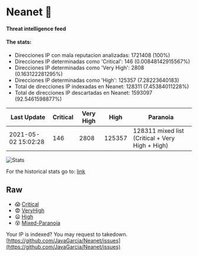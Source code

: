 # Neanet :hocho:
#### Threat intelligence feed
#### The stats:

- Direcciones IP con mala reputacion analizadas: 1721408 (100%)
- Direcciones IP determinadas como 'Critical':  146 (0.00848142915567%)
- Direcciones IP determinadas como 'Very High':  2808 (0.163122281295%)
- Direcciones IP determinadas como 'High':  125357 (7.28223640183)
- Total de direcciones IP indexadas en Neanet:  128311 (7.45384011228%)
- Total de direcciones IP descartadas en Neanet:  1593097 (92.5461598877%)

| Last Update | Critical | Very High | High | Paranoia |
| --- | --- | --- | --- | --- |
| 2021-05-02 15:02:28 | 146 | 2808 | 125357 | 128311 mixed list (Critical + Very High + High)|

![Stats](https://docs.google.com/spreadsheets/d/e/2PACX-1vSnaNMIXVabIpDJjufMlzH7poXnshF3mgd8Is1g9ytUEzVsP5my4Trn8f-xkoLLQ38xpL3HtmUexLo6/pubchart?oid=501124687&format=image)

For the historical stats go to: [link](/stats.csv)
## Raw
- :scream: [Critical](https://raw.githubusercontent.com/JavaGarcia/Neanet/master/blacklists/neanet_critical.txt)
- :fearful: [VeryHigh](https://raw.githubusercontent.com/JavaGarcia/Neanet/master/blacklists/neanet_veryHigh.txtt)
- :frowning: [High](https://raw.githubusercontent.com/JavaGarcia/Neanet/master/blacklists/neanet_high.txt)
- :dizzy_face: [Mixed-Paranoia](https://raw.githubusercontent.com/JavaGarcia/Neanet/master/blacklists/neanet_all.txt)


Your IP is indexed? You may request to takedown. [https://github.com/JavaGarcia/Neanet/issues](https://github.com/JavaGarcia/Neanet/issues)





























































































































































































































































































































































































































































































































































































































































































































































































































































































































































































































































































































































































































































































































































































































































































































































































































































































































































































































































































































































































































































































































































































































































































































































































































































































































































































































































































































































































































































































































































































































































































































































































































































































































































































































































































































































































































































































































































































































































































































































































































































































































































































































































































































































































































































































































































































































































































































































































































































































































































































































































































































































































































































































































































































































































































































































































































































































































































































































































































































































































































































































































































































































































